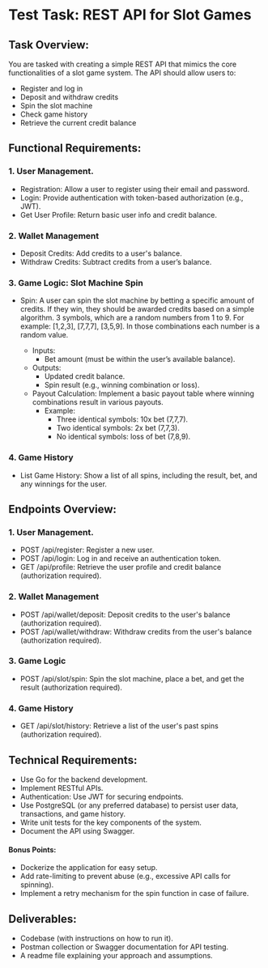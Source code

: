 # Test Task: REST API for Slot Games
## Task Overview:
You are tasked with creating a simple REST API that mimics the core functionalities of a slot game system. The API should allow users to:

- Register and log in
- Deposit and withdraw credits
- Spin the slot machine
- Check game history
- Retrieve the current credit balance

## Functional Requirements:
### 1. User Management.

- Registration: Allow a user to register using their email and password.
- Login: Provide authentication with token-based authorization (e.g., JWT).
- Get User Profile: Return basic user info and credit balance.
### 2. Wallet Management

- Deposit Credits: Add credits to a user's balance.
- Withdraw Credits: Subtract credits from a user’s balance.
### 3. Game Logic: Slot Machine Spin

- Spin: A user can spin the slot machine by betting a specific amount of credits. If they win, they should be awarded credits based on a simple algorithm. 3 symbols, which are a random numbers from 1 to 9. For example: [1,2,3], [7,7,7], [3,5,9]. In those combinations each number is a random value.

	- Inputs:
		- Bet amount (must be within the user’s available balance).
	- Outputs:
		- Updated credit balance.
		- Spin result (e.g., winning combination or loss). 
	- Payout Calculation: Implement a basic payout table where winning combinations result in various payouts.
		- Example:
			- Three identical symbols: 10x bet (7,7,7).
			- Two identical symbols: 2x bet (7,7,3).
			- No identical symbols: loss of bet (7,8,9).
### 4. Game History

- List Game History: Show a list of all spins, including the result, bet, and any winnings for the user.
## Endpoints Overview:
### 1. User Management.

- POST /api/register: Register a new user.
- POST /api/login: Log in and receive an authentication token.
- GET /api/profile: Retrieve the user profile and credit balance (authorization required).
### 2. Wallet Management

- POST /api/wallet/deposit: Deposit credits to the user's balance (authorization required).
- POST /api/wallet/withdraw: Withdraw credits from the user's balance (authorization required).
### 3. Game Logic

- POST /api/slot/spin: Spin the slot machine, place a bet, and get the result (authorization required).
### 4. Game History

- GET /api/slot/history: Retrieve a list of the user's past spins (authorization required).
## Technical Requirements:
- Use Go for the backend development.
- Implement RESTful APIs.
- Authentication: Use JWT for securing endpoints.
- Use PostgreSQL (or any preferred database) to persist user data, transactions, and game history.
- Write unit tests for the key components of the system.
- Document the API using Swagger.
#### Bonus Points:
- Dockerize the application for easy setup.
- Add rate-limiting to prevent abuse (e.g., excessive API calls for spinning).
- Implement a retry mechanism for the spin function in case of failure.
## Deliverables:
- Codebase (with instructions on how to run it).
- Postman collection or Swagger documentation for API testing.
- A readme file explaining your approach and assumptions.
